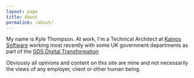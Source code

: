 ```yaml
---
layout: page
title: About
permalink: /about/
---
```


My name is Kyle Thompson. At work, I'm a Technical Architect at [Kainos Software](https://www.kainos.com) working most recently with some UK government departments as part of the [GDS Digital Transformation](https://www.gov.uk/transformation)

Obviously all opinions and content on this site are mine and not necessarily the views of any employer, client or other human being.